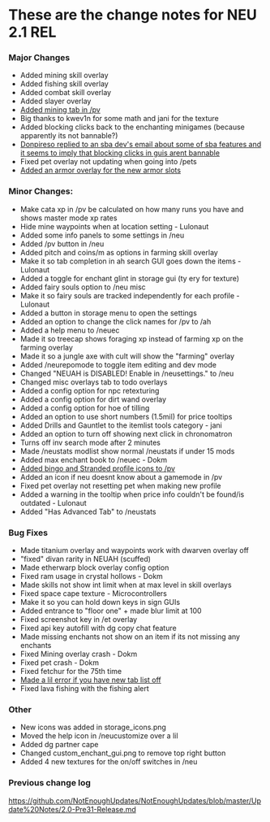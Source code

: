 # These are the change notes for NEU 2.1 REL

### **Major Changes**
- Added mining skill overlay
- Added fishing skill overlay
- Added combat skill overlay
- Added slayer overlay
- [Added mining tab in /pv](https://cdn.discordapp.com/attachments/832652653292027904/903619242384056370/unknown.png)
- Big thanks to kwev1n for some math and jani for the texture
- Added blocking clicks back to the enchanting minigames (because apparently its not bannable?)
- [Donpireso replied to an sba dev's email about some of sba features and it seems to imply that blocking clicks in guis arent bannable](https://cdn.discordapp.com/attachments/823769568933576764/906101631861526559/unknown.png)
- Fixed pet overlay not updating when going into /pets
- [Added an armor overlay for the new armor slots](https://cdn.discordapp.com/attachments/832652653292027904/922399046528794634/unknown.png) 
### **Minor Changes:**
- Make cata xp in /pv be calculated on how many runs you have and shows master mode xp rates
- Hide mine waypoints when at location setting - Lulonaut
- Added some info panels to some settings in /neu
- Added /pv button in /neu 
- Added pitch and coins/m as options in farming skill overlay
- Make it so tab completion in ah search GUI goes down the items - Lulonaut
- Added a toggle for enchant glint in storage gui (ty ery for texture)
- Added fairy souls option to /neu misc
- Make it so fairy souls are tracked independently for each profile - Lulonaut
- Added a button in storage menu to open the settings
- Added an option to change the click names for /pv to /ah
- Added a help menu to /neuec
- Made it so treecap shows foraging xp instead of farming xp on the farming overlay
- Made it so a jungle axe with cult will show the "farming" overlay
- Added /neurepomode to toggle item editing and dev mode
- Changed "NEUAH is DISABLED! Enable in /neusettings." to /neu
- Changed misc overlays tab to todo overlays
- Added a config option for npc retexturing 
- Added a config option for dirt wand overlay
- Added a config option for hoe of tilling
- Added an option to use short numbers (1.5mil) for price tooltips
- Added Drills and Gauntlet to the itemlist tools category - jani
- Added an option to turn off showing next click in chronomatron
- Turns off inv search mode after 2 minutes
- Made /neustats modlist show normal /neustats if under 15 mods
- Added max enchant book to /neuec - Dokm
- [Added bingo and Stranded profile icons to /pv](https://cdn.discordapp.com/attachments/832652653292027904/915844465372065842/unknown.png)
- Added an icon if neu doesnt know about a gamemode in /pv
- Fixed pet overlay not resetting pet when making new profile
- Added a warning in the tooltip when price info couldn't be found/is outdated - Lulonaut
- Added "Has Advanced Tab" to /neustats
### **Bug Fixes**
- Made titanium overlay and waypoints work with dwarven overlay off
- "fixed" divan rarity in NEUAH (scuffed)
- Made etherwarp block overlay config option
- Fixed ram usage in crystal hollows - Dokm
- Made skills not show int limit when at max level in skill overlays
- Fixed space cape texture - Microcontrollers
- Make it so you can hold down keys in sign GUIs
- Added entrance to "floor one" + made blur limit at 100
- Fixed screenshot key in /et overlay
- Fixed api key autofill with dg copy chat feature
- Made missing enchants not show on an item if its not missing any enchants
- Fixed Mining overlay crash - Dokm
- Fixed pet crash - Dokm 
- Fixed fetchur for the 75th time
- [Made a lil error if you have new tab list off](https://cdn.discordapp.com/attachments/896407218151366687/913681097605398528/unknown.png)
- Fixed lava fishing with the fishing alert
### **Other**
- New icons was added in storage_icons.png
- Moved the help icon in /neucustomize over a lil
- Added dg partner cape
- Changed custom_enchant_gui.png to remove top right button
- Added 4 new textures for the on/off switches in /neu
### **Previous change log**
https://github.com/NotEnoughUpdates/NotEnoughUpdates/blob/master/Update%20Notes/2.0-Pre31-Release.md
